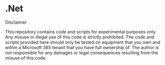 # .Net
Disclaimer

This repository contains code and scripts for experimental purposes only. Any misuse or illegal use of this code is strictly prohibited. The code and scripts provided here should only be tested on equipment that you own and within a Microsoft 365 tenant that you have full ownership of. The author is not responsible for any damages or legal consequences resulting from the misuse of this code.
